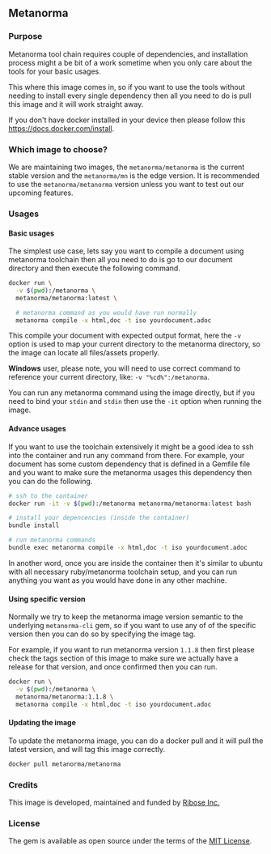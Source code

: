 ## Metanorma

### Purpose

Metanorma tool chain requires couple of dependencies, and installation process
might a be bit of a work sometime when you only care about the tools for your
basic usages.

This where this image comes in, so if you want to use the tools without needing
to install every single dependency then all you need to do is pull this image
and it will work straight away.

If you don't have docker installed in your device then please follow this https://docs.docker.com/install.

### Which image to choose?

We are maintaining two images, the `metanorma/metanorma` is the current stable
version and the `metanorma/mn` is the edge version. It is recommended to use the
`metanorma/metanorma` version unless you want to test out our upcoming features.

### Usages

#### Basic usages

The simplest use case, lets say you want to compile a document using metanorma
toolchain then all you need to do is go to our document directory and then
execute the following command.

```sh
docker run \
  -v $(pwd):/metanorma \
  metanorma/metanorma:latest \

  # metanorma command as you would have run normally
  metanorma compile -x html,doc -t iso yourdocument.adoc
```

This compile your document with expected output format, here the `-v` option is
used to map your current directory to the metanorma directory, so the image can
locate all files/assets properly.

**Windows** user, please note, you will need to use correct command to reference
your current directory, like: `-v "%cd%":/metanorma`.

You can run any metanorma command using the image directly, but if you need to
bind your `stdin` and `stdin` then use the `-it` option when running the image.

#### Advance usages

If you want to use the toolchain extensively it might be a good idea to ssh into
the container and run any command from there. For example, your document has some
custom dependency that is defined in a Gemfile file and you want to make sure
the metanorma usages this dependency then you can do the following.

```sh
# ssh to the container
docker run -it -v $(pwd):/metanorma metanorma/metanorma:latest bash

# install your depencencies (inside the container)
bundle install

# run metanorma commands
bundle exec metanorma compile -x html,doc -t iso yourdocument.adoc
```

In another word, once you are inside the container then it's similar to ubuntu
with all necessary ruby/metanorma toolchain setup, and you can run anything you
want as you would have done in any other machine.

#### Using specific version

Normally we try to keep the metanorma image version semantic to the underlying
`metanorma-cli` gem, so if you want to use any of of the specific version then
you can do so by specifying the image tag.

For example, if you want to run metanorma version `1.1.8` then first please check
the tags section of this image to make sure we actually have a release for that
version, and once confirmed then you can run.

```sh
docker run \
  -v $(pwd):/metanorma \
  metanorma/metanorma:1.1.8 \
  metanorma compile -x html,doc -t iso yourdocument.adoc
```

#### Updating the image

To update the metanorma image, you can do a docker pull and it will pull the
latest version, and will tag this image correctly.

```sh
docker pull metanorma/metanorma
```

### Credits

This image is developed, maintained and funded by [Ribose Inc.][riboseinc]

### License

The gem is available as open source under the terms of the [MIT License][mit].

[riboseinc]: https://www.ribose.com
[mit]: http://opensource.org/licenses/MIT
